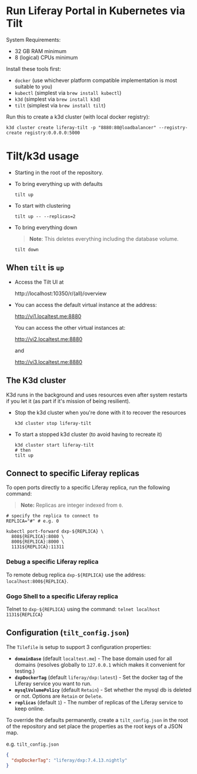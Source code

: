 # Run Liferay Portal in Kubernetes via Tilt

System Requirements:
* 32 GB RAM minimum
* 8 (logical) CPUs minimum

Install these tools first:
* `docker` (use whichever platform compatible implementation is most suitable to you)
* `kubectl` (simplest via `brew install kubectl`)
* `k3d` (simplest via `brew install k3d`)
* `tilt` (simplest via `brew install tilt`)

Run this to create a k3d cluster (with local docker registry):

```shell
k3d cluster create liferay-tilt -p "8880:80@loadbalancer" --registry-create registry:0.0.0.0:5000
```

# Tilt/k3d usage

* Starting in the root of the repository.

* To bring everything up with defaults

  ```shell
  tilt up
  ```

* To start with clustering

  ```shell
  tilt up -- --replicas=2
  ```

* To bring everything down

  > __Note__: This deletes everything including the database volume.

  ```shell
  tilt down
  ```

## When `tilt` is `up`

* Access the Tilt UI at

  http://localhost:10350/r/(all)/overview

* You can access the default virtual instance at the address:

  http://vi1.localtest.me:8880

  You can access the other virtual instances at:

  http://vi2.localtest.me:8880

  and

  http://vi3.localtest.me:8880

## The K3d cluster

K3d runs in the background and uses resources even after system restarts if you let it (as part if it's mission of being resilient).

* Stop the k3d cluster when you're done with it to recover the resources

  ```shell
  k3d cluster stop liferay-tilt
  ```

* To start a stopped k3d cluster (to avoid having to recreate it)

  ```shell
  k3d cluster start liferay-tilt
  # then
  tilt up
  ```

## Connect to specific Liferay replicas

To open ports directly to a specific Liferay replica, run the following command:

> __Note:__ Replicas are integer indexed from `0`.

```shell
# specify the replica to connect to
REPLICA="#" # e.g. 0

kubectl port-forward dxp-${REPLICA} \
  808${REPLICA}:8080 \
  800${REPLICA}:8000 \
  1131${REPLICA}:11311
```

### Debug a specific Liferay replica

To remote debug replica `dxp-${REPLICA}` use the address: `localhost:800${REPLICA}`.

### Gogo Shell to a specific Liferay replica

Telnet to `dxp-${REPLICA}` using the command: `telnet localhost 1131${REPLICA}`

## Configuration (`tilt_config.json`)

The `Tilefile` is setup to support 3 configuration properties:

* __`domainBase`__ (default `localtest.me`) - The base domain used for all domains (resolves globally to `127.0.0.1` which makes it convenient for testing.)
* __`dxpDockerTag`__ (default `liferay/dxp:latest`) - Set the docker tag of the Liferay service you want to run.
* __`mysqlVolumePolicy`__ (default `Retain`) - Set whether the mysql db is deleted or not. Options are `Retain` or `Delete`.
* __`replicas`__ (default `1`) - The number of replicas of the Liferay service to keep online.

To override the defaults permanently, create a `tilt_config.json` in the root of the repository and set place the properties as the root keys of a JSON map.

e.g. `tilt_config.json`

```json
{
  "dxpDockerTag": "liferay/dxp:7.4.13.nightly"
}
```